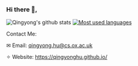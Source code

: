 ### Hi there 👋,
<!--
**QingyongHu/QingyongHu** is a ✨ _special_ ✨ repository because its `README.md` (this file) appears on your GitHub profile.

Here are some ideas to get you started:

- 🔭 I’m currently working on ...
- 🌱 I’m currently learning ...
- 👯 I’m looking to collaborate on ...
- 🤔 I’m looking for help with ...
- 💬 Ask me about ...
- 📫 How to reach me: ...
- 😄 Pronouns: ...
- ⚡ Fun fact: ...
-->

![Qingyong's github stats](https://github-readme-stats.vercel.app/api?username=QingyongHu&show_icons=true&count_private=true&hide=prs&theme=default_repocard)
[![Most used languages](https://github-readme-stats.vercel.app/api/top-langs/?username=QingyongHu&&layout=compact)](https://github.com/anuraghazra/github-readme-stats)

Contact Me:

✉ Email: qingyong.hu@cs.ox.ac.uk

✧ Website: https://qingyonghu.github.io/

